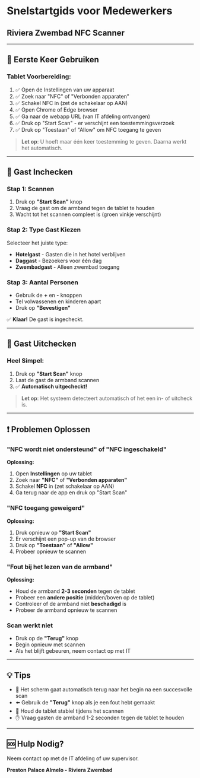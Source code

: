 # Snelstartgids voor Medewerkers
## Riviera Zwembad NFC Scanner

---

## 📱 Eerste Keer Gebruiken

### Tablet Voorbereiding:
1. ✅ Open de Instellingen van uw apparaat
2. ✅ Zoek naar "NFC" of "Verbonden apparaten" 
3. ✅ Schakel NFC in (zet de schakelaar op AAN)
4. ✅ Open Chrome of Edge browser
5. ✅ Ga naar de webapp URL (van IT afdeling ontvangen)
6. ✅ Druk op "Start Scan" - er verschijnt een toestemmingsverzoek
7. ✅ Druk op "Toestaan" of "Allow" om NFC toegang te geven

> **Let op**: U hoeft maar één keer toestemming te geven. Daarna werkt het automatisch.

---

## 🎯 Gast Inchecken

### Stap 1: Scannen
1. Druk op **"Start Scan"** knop
2. Vraag de gast om de armband tegen de tablet te houden
3. Wacht tot het scannen compleet is (groen vinkje verschijnt)

### Stap 2: Type Gast Kiezen
Selecteer het juiste type:
- **Hotelgast** - Gasten die in het hotel verblijven
- **Daggast** - Bezoekers voor één dag
- **Zwembadgast** - Alleen zwembad toegang

### Stap 3: Aantal Personen
- Gebruik de **+** en **-** knoppen
- Tel volwassenen en kinderen apart
- Druk op **"Bevestigen"**

✅ **Klaar!** De gast is ingecheckt.

---

## 🚪 Gast Uitchecken

### Heel Simpel:
1. Druk op **"Start Scan"** knop
2. Laat de gast de armband scannen
3. ✅ **Automatisch uitgecheckt!**

> **Let op**: Het systeem detecteert automatisch of het een in- of uitcheck is.

---

## ❗ Problemen Oplossen

### "NFC wordt niet ondersteund" of "NFC ingeschakeld"
**Oplossing:**
1. Open **Instellingen** op uw tablet
2. Zoek naar **"NFC"** of **"Verbonden apparaten"**
3. Schakel **NFC** in (zet schakelaar op AAN)
4. Ga terug naar de app en druk op "Start Scan"

### "NFC toegang geweigerd"
**Oplossing:**
1. Druk opnieuw op **"Start Scan"**
2. Er verschijnt een pop-up van de browser
3. Druk op **"Toestaan"** of **"Allow"**
4. Probeer opnieuw te scannen

### "Fout bij het lezen van de armband"
**Oplossing:**
- Houd de armband **2-3 seconden** tegen de tablet
- Probeer een **andere positie** (midden/boven op de tablet)
- Controleer of de armband niet **beschadigd** is
- Probeer de armband opnieuw te scannen

### Scan werkt niet
- Druk op de **"Terug"** knop
- Begin opnieuw met scannen
- Als het blijft gebeuren, neem contact op met IT

---

## 💡 Tips

- 🔄 Het scherm gaat automatisch terug naar het begin na een succesvolle scan
- ⬅️ Gebruik de **"Terug"** knop als je een fout hebt gemaakt
- 📱 Houd de tablet stabiel tijdens het scannen
- ✋ Vraag gasten de armband 1-2 seconden tegen de tablet te houden

---

## 🆘 Hulp Nodig?

Neem contact op met de IT afdeling of uw supervisor.

**Preston Palace Almelo - Riviera Zwembad**
